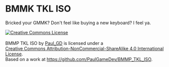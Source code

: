 # BMMK TKL ISO
Bricked your GMMK? Don't feel like buying a new keyboard? I feel ya.

<a rel="license" href="http://creativecommons.org/licenses/by-nc-sa/4.0/"><img alt="Creative Commons License" style="border-width:0" src="https://i.creativecommons.org/l/by-nc-sa/4.0/88x31.png" /></a><br /><br><span xmlns:dct="http://purl.org/dc/terms/" property="dct:title">BMMP TKL ISO</span> by <a xmlns:cc="http://creativecommons.org/ns#" href="https://github.com/PaulGameDev" property="cc:attributionName" rel="cc:attributionURL">Paul_GD</a> is licensed under a <br><a rel="license" href="http://creativecommons.org/licenses/by-nc-sa/4.0/">Creative Commons Attribution-NonCommercial-ShareAlike 4.0 International License</a>.<br />Based on a work at <a xmlns:dct="http://purl.org/dc/terms/" href="https://github.com/PaulGameDev/BMMP_TKL_ISO" rel="dct:source">https://github.com/PaulGameDev/BMMP_TKL_ISO</a>.
